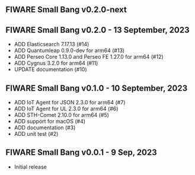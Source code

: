 ## FIWARE Small Bang v0.2.0-next

## FIWARE Small Bang v0.2.0 - 13 September, 2023

-   ADD Elasticsearch 7.17.13 (#14)
-   ADD Quantumleap 0.9.0-dev for arm64 (#13)
-   ADD Perseo Core 1.13.0 and Perseo FE 1.27.0 for arm64 (#12)
-   ADD Cygnus 3.2.0 for arm64 (#11)
-   UPDATE documentation (#10)

## FIWARE Small Bang v0.1.0 - 10 September, 2023

-   ADD IoT Agent for JSON 2.3.0 for arm64 (#7)
-   ADD IoT Agent for UL 2.3.0 for arm64 (#6)
-   ADD STH-Comet 2.10.0 for arm64 (#5)
-   ADD support for macOS (#4)
-   ADD documentation (#3)
-   ADD unit test (#2)

## FIWARE Small Bang v0.0.1 - 9 Sep, 2023

-   Initial release
